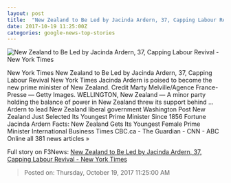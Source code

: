 ```yaml
---
layout: post
title:  "New Zealand to Be Led by Jacinda Ardern, 37, Capping Labour Revival - New York Times"
date: 2017-10-19 11:25:00Z
categories: google-news-top-stories
---
```


![New Zealand to Be Led by Jacinda Ardern, 37, Capping Labour Revival - New York Times](https://static01.nyt.com/images/2017/10/20/world/20newzealand-1/20newzealand-1-facebookJumbo.jpg)

New York Times New Zealand to Be Led by Jacinda Ardern, 37, Capping Labour Revival New York Times Jacinda Ardern is poised to become the new prime minister of New Zealand. Credit Marty Melville/Agence France-Presse — Getty Images. WELLINGTON, New Zealand — A minor party holding the balance of power in New Zealand threw its support behind ... Ardern to lead New Zealand liberal government Washington Post New Zealand Just Selected Its Youngest Prime Minister Since 1856 Fortune Jacinda Ardern Facts: New Zealand Gets Its Youngest Female Prime Minister International Business Times CBC.ca - The Guardian - CNN - ABC Online all 381 news articles »


Full story on F3News: [New Zealand to Be Led by Jacinda Ardern, 37, Capping Labour Revival - New York Times](http://www.f3nws.com/n/uA2sCG)

> Posted on: Thursday, October 19, 2017 11:25:00 AM

